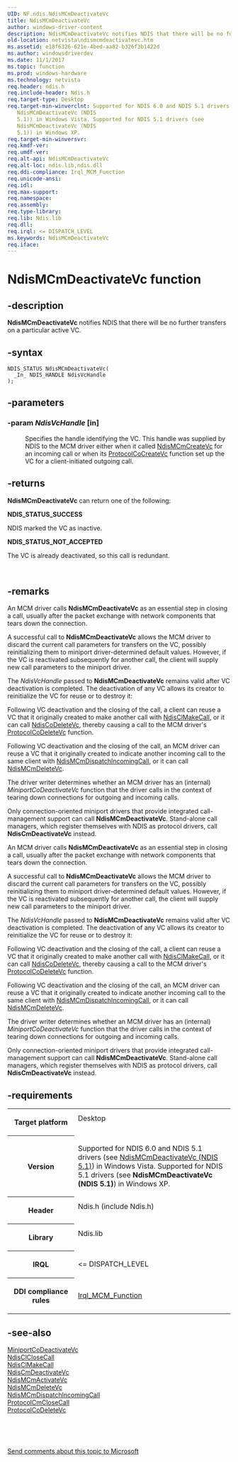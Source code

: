 ```yaml
---
UID: NF.ndis.NdisMCmDeactivateVc
title: NdisMCmDeactivateVc
author: windows-driver-content
description: NdisMCmDeactivateVc notifies NDIS that there will be no further transfers on a particular active VC.
old-location: netvista\ndismcmdeactivatevc.htm
ms.assetid: e18f6326-621e-4bed-aa82-b326f3b1422d
ms.author: windowsdriverdev
ms.date: 11/1/2017
ms.topic: function
ms.prod: windows-hardware
ms.technology: netvista
req.header: ndis.h
req.include-header: Ndis.h
req.target-type: Desktop
req.target-min-winverclnt: Supported for NDIS 6.0 and NDIS 5.1 drivers (see 
   NdisMCmDeactivateVc (NDIS
   5.1)) in Windows Vista. Supported for NDIS 5.1 drivers (see 
   NdisMCmDeactivateVc (NDIS
   5.1)) in Windows XP.
req.target-min-winversvr: 
req.kmdf-ver: 
req.umdf-ver: 
req.alt-api: NdisMCmDeactivateVc
req.alt-loc: ndis.lib,ndis.dll
req.ddi-compliance: Irql_MCM_Function
req.unicode-ansi: 
req.idl: 
req.max-support: 
req.namespace: 
req.assembly: 
req.type-library: 
req.lib: Ndis.lib
req.dll: 
req.irql: <= DISPATCH_LEVEL
ms.keywords: NdisMCmDeactivateVc
req.iface: 
---
```


# NdisMCmDeactivateVc function



## -description
<p><b>NdisMCmDeactivateVc</b> notifies NDIS that there will be no further transfers on a particular active
  VC.</p>


## -syntax

````
NDIS_STATUS NdisMCmDeactivateVc(
  _In_ NDIS_HANDLE NdisVcHandle
);
````


## -parameters
<dl>

### -param <i>NdisVcHandle</i> [in]

<dd>
<p>Specifies the handle identifying the VC. This handle was supplied by NDIS to the MCM driver either
     when it called 
     <a href="https://msdn.microsoft.com/library/windows/hardware/ff562812">NdisMCmCreateVc</a> for an incoming call or
     when its 
     <a href="https://msdn.microsoft.com/b086dd24-74f5-474a-8684-09bf92ac731b">ProtocolCoCreateVc</a> function set up
     the VC for a client-initiated outgoing call.</p>
</dd>
</dl>

## -returns
<p><b>NdisMCmDeactivateVc</b> can return one of the following:</p><dl>
<dt><b>NDIS_STATUS_SUCCESS</b></dt>
</dl><p>NDIS marked the VC as inactive.</p><dl>
<dt><b>NDIS_STATUS_NOT_ACCEPTED</b></dt>
</dl><p>The VC is already deactivated, so this call is redundant.</p>

<p> </p>

## -remarks
<p>An MCM driver calls 
    <b>NdisMCmDeactivateVc</b> as an essential step in closing a call, usually after the packet exchange with
    network components that tears down the connection.</p>

<p>A successful call to 
    <b>NdisMCmDeactivateVc</b> allows the MCM driver to discard the current call parameters for transfers on
    the VC, possibly reinitializing them to miniport driver-determined default values. However, if the VC is
    reactivated subsequently for another call, the client will supply new call parameters to the miniport
    driver.</p>

<p>The 
    <i>NdisVcHandle</i> passed to 
    <b>NdisMCmDeactivateVc</b> remains valid after VC deactivation is completed. The deactivation of any VC
    allows its creator to reinitialize the VC for reuse or to destroy it:</p>

<p>Following VC deactivation and the closing of the call, a client can reuse a VC that it originally
      created to make another call with 
      <a href="https://msdn.microsoft.com/library/windows/hardware/ff561635">NdisClMakeCall</a>, or it can call 
      <a href="https://msdn.microsoft.com/library/windows/hardware/ff561698">NdisCoDeleteVc</a>, thereby causing a call
      to the MCM driver's 
      <a href="https://msdn.microsoft.com/d761270f-bf77-441e-834c-9ac7fb3d350f">ProtocolCoDeleteVc</a> function.</p>

<p>Following VC deactivation and the closing of the call, an MCM driver can reuse a VC that it
      originally created to indicate another incoming call to the same client with 
      <a href="https://msdn.microsoft.com/24102e1f-375e-4bf4-8a43-6527b90c8564">
      NdisMCmDispatchIncomingCall</a>, or it can call 
      <a href="https://msdn.microsoft.com/library/windows/hardware/ff562819">NdisMCmDeleteVc</a>.</p>

<p>The driver writer determines whether an MCM driver has an (internal) 
    <i>MiniportCoDeactivateVc</i> function that the driver calls in the context of tearing down connections
    for outgoing and incoming calls.</p>

<p>Only connection-oriented miniport drivers that provide integrated call-management support can call 
    <b>NdisMCmDeactivateVc</b>. Stand-alone call managers, which register themselves with NDIS as protocol
    drivers, call 
    <b>NdisCmDeactivateVc</b> instead.</p>

<p>An MCM driver calls 
    <b>NdisMCmDeactivateVc</b> as an essential step in closing a call, usually after the packet exchange with
    network components that tears down the connection.</p>

<p>A successful call to 
    <b>NdisMCmDeactivateVc</b> allows the MCM driver to discard the current call parameters for transfers on
    the VC, possibly reinitializing them to miniport driver-determined default values. However, if the VC is
    reactivated subsequently for another call, the client will supply new call parameters to the miniport
    driver.</p>

<p>The 
    <i>NdisVcHandle</i> passed to 
    <b>NdisMCmDeactivateVc</b> remains valid after VC deactivation is completed. The deactivation of any VC
    allows its creator to reinitialize the VC for reuse or to destroy it:</p>

<p>Following VC deactivation and the closing of the call, a client can reuse a VC that it originally
      created to make another call with 
      <a href="https://msdn.microsoft.com/library/windows/hardware/ff561635">NdisClMakeCall</a>, or it can call 
      <a href="https://msdn.microsoft.com/library/windows/hardware/ff561698">NdisCoDeleteVc</a>, thereby causing a call
      to the MCM driver's 
      <a href="https://msdn.microsoft.com/d761270f-bf77-441e-834c-9ac7fb3d350f">ProtocolCoDeleteVc</a> function.</p>

<p>Following VC deactivation and the closing of the call, an MCM driver can reuse a VC that it
      originally created to indicate another incoming call to the same client with 
      <a href="https://msdn.microsoft.com/24102e1f-375e-4bf4-8a43-6527b90c8564">
      NdisMCmDispatchIncomingCall</a>, or it can call 
      <a href="https://msdn.microsoft.com/library/windows/hardware/ff562819">NdisMCmDeleteVc</a>.</p>

<p>The driver writer determines whether an MCM driver has an (internal) 
    <i>MiniportCoDeactivateVc</i> function that the driver calls in the context of tearing down connections
    for outgoing and incoming calls.</p>

<p>Only connection-oriented miniport drivers that provide integrated call-management support can call 
    <b>NdisMCmDeactivateVc</b>. Stand-alone call managers, which register themselves with NDIS as protocol
    drivers, call 
    <b>NdisCmDeactivateVc</b> instead.</p>

## -requirements
<table>
<tr>
<th width="30%">
<p>Target platform</p>
</th>
<td width="70%">
<dl>
<dt>Desktop</dt>
</dl>
</td>
</tr>
<tr>
<th width="30%">
<p>Version</p>
</th>
<td width="70%">
<p>Supported for NDIS 6.0 and NDIS 5.1 drivers (see 
   <a href="https://msdn.microsoft.com/83192574-5734-40ec-b388-b686568bc800">NdisMCmDeactivateVc (NDIS
   5.1)</a>) in Windows Vista. Supported for NDIS 5.1 drivers (see 
   <b>NdisMCmDeactivateVc (NDIS
   5.1)</b>) in Windows XP.</p>
</td>
</tr>
<tr>
<th width="30%">
<p>Header</p>
</th>
<td width="70%">
<dl>
<dt>Ndis.h (include Ndis.h)</dt>
</dl>
</td>
</tr>
<tr>
<th width="30%">
<p>Library</p>
</th>
<td width="70%">
<dl>
<dt>Ndis.lib</dt>
</dl>
</td>
</tr>
<tr>
<th width="30%">
<p>IRQL</p>
</th>
<td width="70%">
<p>&lt;= DISPATCH_LEVEL</p>
</td>
</tr>
<tr>
<th width="30%">
<p>DDI compliance rules</p>
</th>
<td width="70%">
<a href="https://msdn.microsoft.com/library/windows/hardware/ff547967">Irql_MCM_Function</a>
</td>
</tr>
</table>

## -see-also
<dl>
<dt>
<a href="https://msdn.microsoft.com/8c17cec8-d161-47cf-b886-bb8b8d957656">MiniportCoDeactivateVc</a>
</dt>
<dt>
<a href="https://msdn.microsoft.com/library/windows/hardware/ff561627">NdisClCloseCall</a>
</dt>
<dt>
<a href="https://msdn.microsoft.com/library/windows/hardware/ff561635">NdisClMakeCall</a>
</dt>
<dt>
<a href="https://msdn.microsoft.com/library/windows/hardware/ff561657">NdisCmDeactivateVc</a>
</dt>
<dt>
<a href="https://msdn.microsoft.com/library/windows/hardware/ff562792">NdisMCmActivateVc</a>
</dt>
<dt>
<a href="https://msdn.microsoft.com/library/windows/hardware/ff562819">NdisMCmDeleteVc</a>
</dt>
<dt>
<a href="https://msdn.microsoft.com/library/windows/hardware/ff562830">NdisMCmDispatchIncomingCall</a>
</dt>
<dt>
<a href="https://msdn.microsoft.com/b5307e1b-3905-4e43-a0b0-0068ba18ef0d">ProtocolCmCloseCall</a>
</dt>
<dt>
<a href="https://msdn.microsoft.com/d761270f-bf77-441e-834c-9ac7fb3d350f">ProtocolCoDeleteVc</a>
</dt>
</dl>
<p> </p>
<p> </p>
<p><a href="mailto:wsddocfb@microsoft.com?subject=Documentation%20feedback [netvista\netvista]:%20NdisMCmDeactivateVc function%20 RELEASE:%20(11/1/2017)&amp;body=%0A%0APRIVACY STATEMENT%0A%0AWe use your feedback to improve the documentation. We don't use your email address for any other purpose, and we'll remove your email address from our system after the issue that you're reporting is fixed. While we're working to fix this issue, we might send you an email message to ask for more info. Later, we might also send you an email message to let you know that we've addressed your feedback.%0A%0AFor more info about Microsoft's privacy policy, see http://privacy.microsoft.com/en-us/default.aspx." title="Send comments about this topic to Microsoft">Send comments about this topic to Microsoft</a></p>
